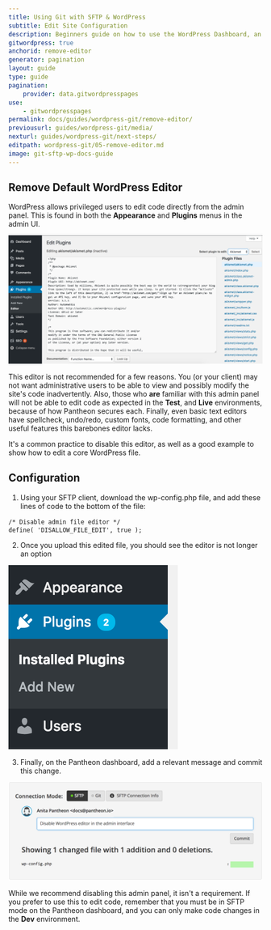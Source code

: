 ```yaml
---
title: Using Git with SFTP & WordPress
subtitle: Edit Site Configuration
description: Beginners guide on how to use the WordPress Dashboard, an SFTP client, and your text editor of choice to work quickly, safely and easily on Pantheon's Git-based platform.
gitwordpress: true
anchorid: remove-editor
generator: pagination
layout: guide
type: guide
pagination:
    provider: data.gitwordpresspages
use:
    - gitwordpresspages
permalink: docs/guides/wordpress-git/remove-editor/
previousurl: guides/wordpress-git/media/
nexturl: guides/wordpress-git/next-steps/
editpath: wordpress-git/05-remove-editor.md
image: git-sftp-wp-docs-guide
---
```


## Remove Default WordPress Editor
WordPress allows privileged users to edit code directly from the admin panel. This is found in both the **Appearance** and **Plugins** menus in the admin UI.

 ![WordPress admin editor](/source/docs/assets/images/guides/git-wordpress/editor.png)

This editor is not recommended for a few reasons. You (or your client) may not want administrative users to be able to view and possibly modify the site's code inadvertently. Also, those who **are** familiar with this admin panel will not be able to edit code as expected in the **<span class="glyphicons glyphicons-equalizer"></span> Test**, and **<span class="glyphicons glyphicons-cardio"></span> Live** environments, because of how Pantheon secures each. Finally, even basic text editors have spellcheck, undo/redo, custom fonts, code formatting, and other useful features this barebones editor lacks.

It's a common practice to disable this editor, as well as a good example to show how to edit a core WordPress file.

## Configuration
1. Using your SFTP client, download the wp-config.php file, and add these lines of code to the bottom of the file:

  ```
  /* Disable admin file editor */
  define( 'DISALLOW_FILE_EDIT', true );
  ```
2. Once you upload this edited file, you should see the editor is not longer an option

 ![WordPress admin editor](/source/docs/assets/images/guides/git-wordpress/disabled-editor.png)

3. Finally, on the Pantheon dashboard, add a relevant message and commit this change.

 ![Commit code to disable editor](/source/docs/assets/images/guides/git-wordpress/commit-editor-disable.png)

While we recommend disabling this admin panel, it isn't a requirement. If you prefer to use this to edit code, remember that you must be in SFTP mode on the Pantheon dashboard, and you can only make code changes in the **<span class="glyphicons glyphicons-wrench"></span> Dev** environment.
